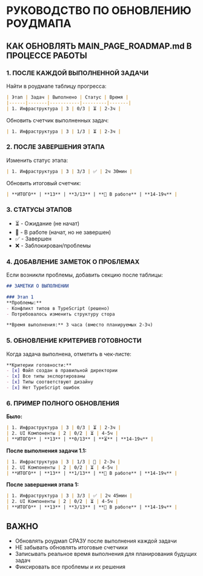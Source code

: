 # РУКОВОДСТВО ПО ОБНОВЛЕНИЮ РОУДМАПА

## КАК ОБНОВЛЯТЬ MAIN_PAGE_ROADMAP.md В ПРОЦЕССЕ РАБОТЫ

### 1. ПОСЛЕ КАЖДОЙ ВЫПОЛНЕННОЙ ЗАДАЧИ

Найти в роудмапе таблицу прогресса:
```markdown
| Этап | Задач | Выполнено | Статус | Время |
|------|-------|-----------|---------|-------|
| 1. Инфраструктура | 3 | 0/3 | ⏳ | 2-3ч |
```

Обновить счетчик выполненных задач:
```markdown
| 1. Инфраструктура | 3 | 1/3 | ⏳ | 2-3ч |
```

### 2. ПОСЛЕ ЗАВЕРШЕНИЯ ЭТАПА

Изменить статус этапа:
```markdown
| 1. Инфраструктура | 3 | 3/3 | ✅ | 2ч 30мин |
```

Обновить итоговый счетчик:
```markdown
| **ИТОГО** | **13** | **3/13** | **🔄 В работе** | **14-19ч** |
```

### 3. СТАТУСЫ ЭТАПОВ

- ⏳ - Ожидание (не начат)
- 🔄 - В работе (начат, но не завершен)
- ✅ - Завершен
- ❌ - Заблокирован/проблемы

### 4. ДОБАВЛЕНИЕ ЗАМЕТОК О ПРОБЛЕМАХ

Если возникли проблемы, добавить секцию после таблицы:
```markdown
## ЗАМЕТКИ О ВЫПОЛНЕНИИ

### Этап 1
**Проблемы:**
- Конфликт типов в TypeScript (решено)
- Потребовалось изменить структуру стора

**Время выполнения:** 3 часа (вместо планируемых 2-3ч)
```

### 5. ОБНОВЛЕНИЕ КРИТЕРИЕВ ГОТОВНОСТИ

Когда задача выполнена, отметить в чек-листе:
```markdown
**Критерии готовности:**
- [x] Файл создан в правильной директории
- [x] Все типы экспортированы
- [x] Типы соответствуют дизайну
- [x] Нет TypeScript ошибок
```

### 6. ПРИМЕР ПОЛНОГО ОБНОВЛЕНИЯ

**Было:**
```markdown
| 1. Инфраструктура | 3 | 0/3 | ⏳ | 2-3ч |
| 2. UI Компоненты | 2 | 0/2 | ⏳ | 4-5ч |
| **ИТОГО** | **13** | **0/13** | **⏳** | **14-19ч** |
```

**После выполнения задачи 1.1:**
```markdown
| 1. Инфраструктура | 3 | 1/3 | 🔄 | 2-3ч |
| 2. UI Компоненты | 2 | 0/2 | ⏳ | 4-5ч |
| **ИТОГО** | **13** | **1/13** | **🔄 В работе** | **14-19ч** |
```

**После завершения этапа 1:**
```markdown
| 1. Инфраструктура | 3 | 3/3 | ✅ | 2ч 45мин |
| 2. UI Компоненты | 2 | 0/2 | ⏳ | 4-5ч |
| **ИТОГО** | **13** | **3/13** | **🔄 В работе** | **14-19ч** |
```

## ВАЖНО
- Обновлять роудмап СРАЗУ после выполнения каждой задачи
- НЕ забывать обновлять итоговые счетчики
- Записывать реальное время выполнения для планирования будущих задач
- Фиксировать все проблемы и их решения 